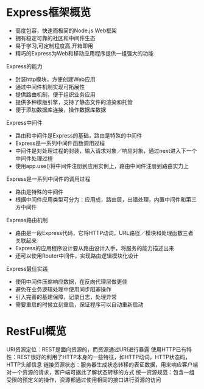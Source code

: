 # Express框架概览

+ 高度包容，快速而极简的Node.js Web框架
+ 拥有稳定可靠的社区和中间件生态
+ 易于学习,可定制程度高,开箱即用
+ 精巧的Express为Web和移动应用程序提供一组强大的功能

Express的能力
+ 封装http模块，方便创建Web应用
+ 通过中间件机制实现可拓展性
+ 提供路由机制，便于组织业务应用
+ 提供多种模版引擎，支持了静态文件的渲染和托管
+ 便于添加数据库连接，操作数据库数据

Express中间件
+ 路由和中间件是Express的基础，路由是特殊的中间件
+ Express是一系列中间件函数调用过程
+ 中间件是对处理过程的封装，输入请求对象／响应对象，通过next进入下一个中间件处理过程
+ 使用app.use()将中间件注册到应用实例上，路由中间件注册到路由实力上

Express是一系列中间件的调用过程
+ 路由是特殊的中间件
+ 根据中间件应用类型可分为：应用成，路由层，出错处理，内置中间件和第三方中间件

Express路由机制
+ 路由是一段Express代码，它将HTTP动词，URL路径／模块和处理函数三者关联起来
+ Express的应用程序设计要从路由设计入手，将服务的能力描述出来
+ 还可以使用Router中间件，实现路由逻辑模块化设计

Express最佳实践
+ 使用中间件压缩响应数据，在反向代理层做更佳
+ 避免在业务逻辑处理中使用同步阻塞操作
+ 引入完善的基建保障，记录日志，处理异常
+ 需要重启的时候立刻重启，保证程序可以自动重新启动


# RestFul概览

URI资源定位：REST是面向资源的，而资源通过URI进行暴露
使用HTTP已有特性：REST很好的利用了HTTP本身的一些特征，如HTTP动词，HTTP状态码，HTTP头部信息
链接资源状态：服务器生成状态转移的表征数据，用来响应客户端对一个资源的请求，客户端可据此了解状态转移的方式
统一资源规范：包含一组受限的预定义的操作，资源都通过使用相同的接口进行资源的访问